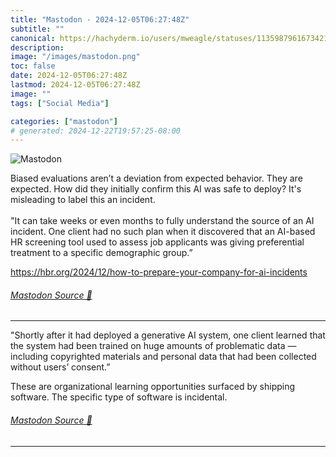 ```yaml
---
title: "Mastodon - 2024-12-05T06:27:48Z"
subtitle: ""
canonical: https://hachyderm.io/users/mweagle/statuses/113598796167342147
description:
image: "/images/mastodon.png"
toc: false
date: 2024-12-05T06:27:48Z
lastmod: 2024-12-05T06:27:48Z
image: ""
tags: ["Social Media"]

categories: ["mastodon"]
# generated: 2024-12-22T19:57:25-08:00
---
```

![Mastodon](/images/mastodon.png)

<p>Biased evaluations aren’t a deviation from expected behavior. They are expected. How did they initially confirm this AI was safe to deploy? It&#39;s misleading to label this an incident. <br /> <br />&quot;It can take weeks or even months to fully understand the source of an AI incident. One client had no such plan when it discovered that an AI-based HR screening tool used to assess job applicants was giving preferential treatment to a specific demographic group.”</p><p><a href="https://hbr.org/2024/12/how-to-prepare-your-company-for-ai-incidents" target="_blank" rel="nofollow noopener noreferrer" translate="no"><span class="invisible">https://</span><span class="ellipsis">hbr.org/2024/12/how-to-prepare</span><span class="invisible">-your-company-for-ai-incidents</span></a></p>


###### [Mastodon Source 🐘](https://hachyderm.io/@mweagle/113598796167342147)

___

<p>&quot;Shortly after it had deployed a generative AI system, one client learned that the system had been trained on huge amounts of problematic data — including copyrighted materials and personal data that had been collected without users’ consent.”</p><p>These are organizational learning opportunities surfaced by shipping software. The specific type of software is incidental.</p>


###### [Mastodon Source 🐘](https://hachyderm.io/@mweagle/113598837001547766)

___
